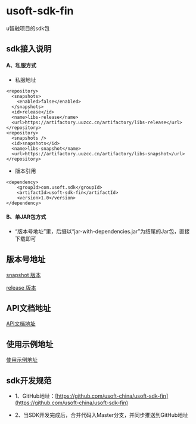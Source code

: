 # usoft-sdk-fin

u智融项目的sdk包

## sdk接入说明

#### A、私服方式
 - 私服地址

```
<repository>
  <snapshots>
    <enabled>false</enabled>
  </snapshots>
  <id>release</id>
  <name>libs-release</name>
  <url>https://artifactory.uuzcc.cn/artifactory/libs-release</url>
</repository>
<repository>
  <snapshots />
  <id>snapshots</id>
  <name>libs-snapshot</name>
  <url>https://artifactory.uuzcc.cn/artifactory/libs-snapshot</url>
</repository>
```

- 版本引用

```
<dependency>
    <groupId>com.usoft.sdk</groupId>
    <artifactId>usoft-sdk-fin</artifactId>
    <version>1.0</version>
</dependency>
```

#### B、单JAR包方式

- “版本号地址”里，后缀以“jar-with-dependencies.jar”为结尾的Jar包，直接下载即可

## 版本号地址

[snapshot 版本](https://artifactory.uuzcc.cn/artifactory/libs-snapshot/com/usoft/sdk/usoft-sdk-fin) 

[release 版本](https://artifactory.uuzcc.cn/artifactory/libs-release/com/usoft/sdk/usoft-sdk-fin)

## API文档地址

[API文档地址](https://document.uuzcc.cn/fin)

## 使用示例地址

[使用示例地址](./src/test/java/com/usoft/sdk/fin)

## sdk开发规范

- 1、GitHub地址：[https://github.com/usoft-china/usoft-sdk-fin](https://github.com/usoft-china/usoft-sdk-fin)

-  2、当SDK开发完成后，合并代码入Master分支，并同步推送到GitHub地址

